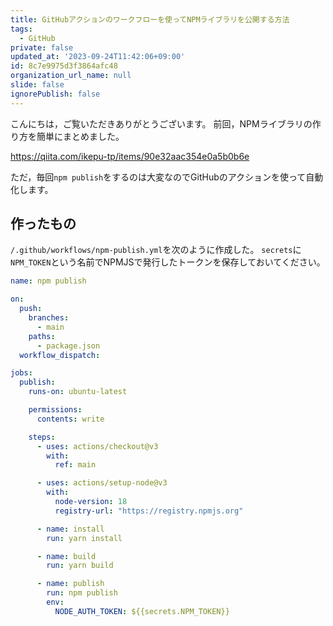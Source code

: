 ```yaml
---
title: GitHubアクションのワークフローを使ってNPMライブラリを公開する方法
tags:
  - GitHub
private: false
updated_at: '2023-09-24T11:42:06+09:00'
id: 8c7e9975d3f3864afc48
organization_url_name: null
slide: false
ignorePublish: false
---
```


こんにちは，ご覧いただきありがとうございます。
前回，NPMライブラリの作り方を簡単にまとめました。

https://qiita.com/ikepu-tp/items/90e32aac354e0a5b0b6e

ただ，毎回`npm publish`をするのは大変なのでGitHubのアクションを使って自動化します。

## 作ったもの

`/.github/workflows/npm-publish.yml`を次のように作成した。
`secrets`に`NPM_TOKEN`という名前でNPMJSで発行したトークンを保存しておいてください。

```yaml:npm-publish.yml
name: npm publish

on:
  push:
    branches:
      - main
    paths:
      - package.json
  workflow_dispatch:

jobs:
  publish:
    runs-on: ubuntu-latest

    permissions:
      contents: write

    steps:
      - uses: actions/checkout@v3
        with:
          ref: main

      - uses: actions/setup-node@v3
        with:
          node-version: 18
          registry-url: "https://registry.npmjs.org"

      - name: install
        run: yarn install

      - name: build
        run: yarn build

      - name: publish
        run: npm publish
        env:
          NODE_AUTH_TOKEN: ${{secrets.NPM_TOKEN}}

```
